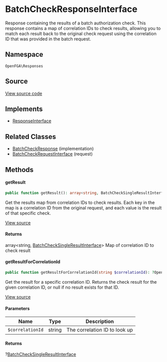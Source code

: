 # BatchCheckResponseInterface

Response containing the results of a batch authorization check. This response contains a map of correlation IDs to check results, allowing you to match each result back to the original check request using the correlation ID that was provided in the batch request.

## Namespace
`OpenFGA\Responses`

## Source
[View source code](https://github.com/evansims/openfga-php/blob/main/src/Responses/BatchCheckResponseInterface.php)

## Implements
* [ResponseInterface](ResponseInterface.md)

## Related Classes
* [BatchCheckResponse](Responses/BatchCheckResponse.md) (implementation)
* [BatchCheckRequestInterface](Requests/BatchCheckRequestInterface.md) (request)



## Methods

                                    
#### getResult


```php
public function getResult(): array<string, BatchCheckSingleResultInterface>
```

Get the results map from correlation IDs to check results. Each key in the map is a correlation ID from the original request, and each value is the result of that specific check.

[View source](https://github.com/evansims/openfga-php/blob/main/src/Responses/BatchCheckResponseInterface.php#L29)


#### Returns
array&lt;string, [BatchCheckSingleResultInterface](Models/BatchCheckSingleResultInterface.md)&gt;
 Map of correlation ID to check result

#### getResultForCorrelationId


```php
public function getResultForCorrelationId(string $correlationId): ?OpenFGA\Models\BatchCheckSingleResultInterface
```

Get the result for a specific correlation ID. Returns the check result for the given correlation ID, or null if no result exists for that ID.

[View source](https://github.com/evansims/openfga-php/blob/main/src/Responses/BatchCheckResponseInterface.php#L40)

#### Parameters
| Name | Type | Description |
|------|------|-------------|
| `$correlationId` | string | The correlation ID to look up |

#### Returns
?[BatchCheckSingleResultInterface](Models/BatchCheckSingleResultInterface.md)


